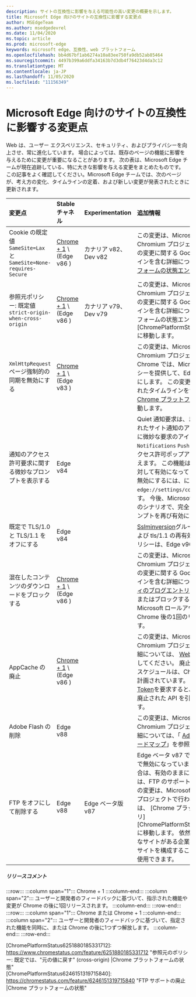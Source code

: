```yaml
---
description: サイトの互換性に影響を与える可能性の高い変更の概要を示します。
title: Microsoft Edge 向けのサイトの互換性に影響する変更点
author: MSEdgeTeam
ms.author: msedgedevrel
ms.date: 11/04/2020
ms.topic: article
ms.prod: microsoft-edge
keywords: microsoft edge、互換性、web プラットフォーム
ms.openlocfilehash: bb4d67bf1ab6274a10a83ee750fa9db52ab85464
ms.sourcegitcommit: 4497b399a6ddfa34163b7d3db4f76423d4da3c12
ms.translationtype: MT
ms.contentlocale: ja-JP
ms.lasthandoff: 11/05/2020
ms.locfileid: "11156349"
---
```

# Microsoft Edge 向けのサイトの互換性に影響する変更点  

Web は、ユーザー エクスペリエンス、セキュリティ、およびプライバシーを向上させ、常に進化しています。  場合によっては、既存のページの機能に影響を与えるために変更が重要になることがあります。  次の表は、Microsoft Edge チームが現在追跡している、特に大きな影響を与える変更をまとめたものです。  この記事をよく確認してください。Microsoft Edge チームでは、次のページが、考え方の変化、タイムラインの定着、および新しい変更が発表されたときに更新されます。  

| 変更点 | Stable チャネル | Experimentation | 追加情報 |  
|:--- |:--- |:--- |:--- |
| Cookie の既定値 `SameSite=Lax` と `SameSite=None-requires-Secure` | [Chrome + 1](#release-comments) \ (Edge v86 \)  | カナリア v82、Dev v82 | この変更は、Microsoft Edge が基づく Chromium プロジェクトで行われています。  この変更に関する Google の計画されたタイムラインを含む詳細については、 [Chrome プラットフォームの状態エントリ][ChromePlatformStatus5088147346030592]に移動します。  |  
| 参照元ポリシー: 既定値 `strict-origin-when-cross-origin` | [Chrome + 1](#release-comments) \ (Edge v86 \)  | カナリア v79、Dev v79 | この変更は、Microsoft Edge が基づく Chromium プロジェクトで行われています。  この変更に関する Google の計画されたタイムラインを含む詳細については、 [Chrome プラットフォームの状態エントリ][ChromePlatformStatus6251880185331712]に移動します。  |  
| `XmlHttpRequest`ページ強制的の同期を無効にする | [Chrome + 1](#release-comments) \ (Edge v83 \) |  | この変更は、Microsoft Edge が基づく Chromium プロジェクトで行われています。  Chrome では、Microsoft Edge はグループポリシーを提供して、Edge v88 までこの変更をオフにします。  この変更に関する Google の計画されたタイムラインを含む詳細については、 [Chrome プラットフォームの状態エントリ][ChromePlatformStatus4664843055398912]に移動します。  |  
| 通知のアクセス許可要求に関する微妙なプロンプトを表示する | Edge v84 |  | Quiet 通知要求は、または API を使って要求されたサイト通知のアクセス許可のアドレスバーに微妙な要求のアイコンを表示し `Notifications` `Push` ます。フルまたは標準のアクセス許可ポップアッププロンプト UI を置き換えます。  この機能は、現在すべてのユーザーに対して有効になっています。  Quiet 通知要求を無効にするには、に移動 `edge://settings/content/notifications` します。  今後、Microsoft Edge チームは、いくつかのシナリオで、完全なポップアップ通知のプロンプトを再び有効にすることができます。  |  
| 既定で TLS/1.0 と TLS/1.1 をオフにする | Edge v84 |  | [Sslminversion][DeployedEdgePoliciesSSLMinVersion]グループポリシーでは、tls/1.0 および tls/1.1 の再有効化が許可されています。ポリシーは、Edge v90 まで利用できます。  |  
| 混在したコンテンツのダウンロードをブロックする | [Chrome + 1](#release-comments) \ (Edge v86 \)  |  | この変更は、Microsoft Edge が基づく Chromium プロジェクトで行われています。  この変更に関する Google の計画されたタイムラインを含む詳細については、 [google セキュリティのブログエントリ][GoogleBlogSecurity20200206]を参照してください。  注意またはブロックするファイルの種類に関する Microsoft ロールアウトのスケジュールは、Chrome 後の1回のリリースで計画されています。  |  
| AppCache の廃止 | [Chrome + 1](#release-comments) \ (Edge v86 \)  |  | この変更は、Microsoft Edge が基づく Chromium プロジェクトで行われています。  詳細については、 [Webdev のドキュメント][WebDevAppCacheRemoval]を参照してください。  廃止の Microsoft ロールアウトスケジュールは、Chrome 以降のリリース1回で計画されています。  [Appcache OriginTrial Token][AppCacheOriginTrial]を要求すると、サイトはエッジ v90 まで廃止された API を引き続き使うことができます。  |  
| Adobe Flash の削除 | Edge v88  |  | この変更は、Microsoft Edge が基づく Chromium プロジェクトで行われています。  詳細については、「 [Adobe Flash Chromium のロードマップ][ChromiumFlashRoadmapSupportRemoved]」を参照してください。  | 
| FTP をオフにして削除する | Edge v88  | Edge ベータ版 v87 | Edge ベータ v87 では、FTP のサポートは既定で無効になっています。エッジの厩舎 v87 の場合は、有効のままになります。  Edge v88 では、FTP のサポートは完全に削除されます。  この変更は、Microsoft Edge が基づく Chromium プロジェクトで行われています。  詳細については、 [Chrome プラットフォームの状態エントリ][ChromePlatformStatus6246151319715840]に移動します。  依然として FTP サポートが必要なサイトがある企業は、 [IE モード](https://docs.microsoft.com/deployedge/edge-ie-mode)を使うようにサイトを構成することによって、引き続き ftp を使用できます。  |   

##### リリースコメント  

:::row:::
   :::column span="1":::
      Chrome + 1
   :::column-end:::
   :::column span="2":::
      ユーザーと開発者のフィードバックに基づいて、指示された機能や変更が Chrome の後に1回リリースされます。
   :::column-end:::
:::row-end:::
:::row:::
   :::column span="1":::
      Chrome または Chrome + 1
   :::column-end:::
   :::column span="2":::
      ユーザーと開発者のフィードバックに基づいて、指定された機能を同時に、または Chrome の後に1つずつ解放します。
   :::column-end:::
:::row-end:::

<!-- links -->  

[DeployedEdgePoliciesSSLMinVersion]: /deployedge/microsoft-edge-policies#sslversionmin "SSLVersionMin-Microsoft Edge-ポリシー |Microsoft ドキュメント"  

[ChromePlatformStatus4664843055398912]: https://www.chromestatus.com/feature/4664843055398912 "ページ強制的 JavaScript の同期 XHR を許可しない |Chrome プラットフォームの状態"  
[ChromePlatformStatus5088147346030592]: https://www.chromestatus.com/feature/5088147346030592 "Cookie の既定値は SameSite = 甘い |Chrome プラットフォームの状態"  
[ChromePlatformStatus6251880185331712]: https://www.chromestatus.com/feature/6251880185331712 "参照元のポリシー: 既定では、"元の値に戻す" (cross-origin) |Chrome プラットフォームの状態"  
[ChromePlatformStatus6246151319715840]: https://chromestatus.com/feature/6246151319715840 "FTP サポートの廃止 |Chrome プラットフォームの状態"

[ChromiumFlashRoadmapSupportRemoved]: https://www.chromium.org/flash-roadmap#TOC-Flash-Support-Removed-from-Chromium-Target:-Chrome-88---Jan-2021- "フラッシュのサポートが Chromium から削除されました (Target: Chrome 88 +-Jan 2021)-フラッシュロードマップ |Chromium プロジェクト"  

[GoogleBlogSecurity20200206]: https://security.googleblog.com/2020/02/protecting-users-from-insecure_6.html "Google Chrome での安全でないダウンロードからのユーザーの保護-Google Online セキュリティブログ" 

[WebDevAppCacheRemoval]: https://web.dev/appcache-removal/ "AppCache の削除"
[AppCacheOriginTrial]: https://developers.chrome.com/origintrials/#/view_trial/1776670052997660673 "AppCache OriginTrial token"

<!--todo:  cleanup links  -->  
